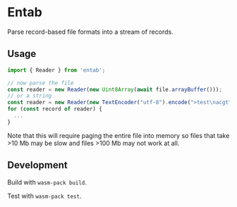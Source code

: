 # Entab

Parse record-based file formats into a stream of records.

## Usage

```javascript
import { Reader } from 'entab';

// now parse the file
const reader = new Reader(new Uint8Array(await file.arrayBuffer()));
// or a string
const reader = new Reader(new TextEncoder("utf-8").encode(">test\nacgt"));
for (const record of reader) {
  ...
}
```

Note that this will require paging the entire file into memory so files that
take >10 Mb may be slow and files >100 Mb may not work at all.

## Development

Build with `wasm-pack build`.

Test with `wasm-pack test`.

